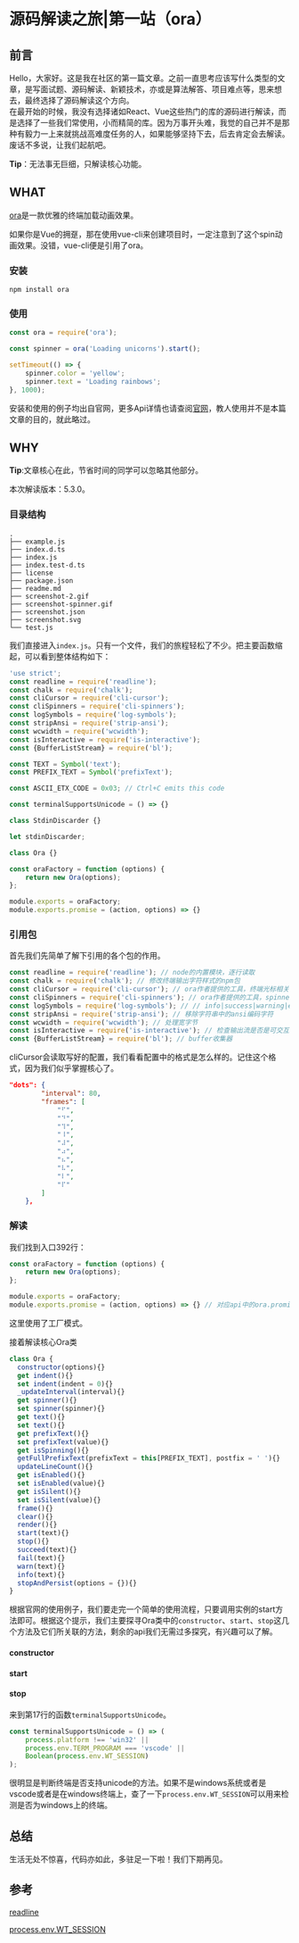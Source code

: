 # 源码解读之旅|第一站（ora）

## 前言
Hello，大家好。这是我在社区的第一篇文章。之前一直思考应该写什么类型的文章，是写面试题、源码解读、新颖技术，亦或是算法解答、项目难点等，思来想去，最终选择了源码解读这个方向。  
在最开始的时候，我没有选择诸如React、Vue这些热门的库的源码进行解读，而是选择了一些我们常使用，小而精简的库。因为万事开头难，我觉的自己并不是那种有毅力一上来就挑战高难度任务的人，如果能够坚持下去，后去肯定会去解读。废话不多说，让我们起航吧。

**Tip**：无法事无巨细，只解读核心功能。

## WHAT

[ora](https://github.com/sindresorhus/ora)是一款优雅的终端加载动画效果。    

如果你是Vue的拥趸，那在使用vue-cli来创建项目时，一定注意到了这个spin动画效果。没错，vue-cli便是引用了ora。

### 安装

``` shell
npm install ora
```

### 使用

``` javascript
const ora = require('ora');

const spinner = ora('Loading unicorns').start();

setTimeout(() => {
	spinner.color = 'yellow';
	spinner.text = 'Loading rainbows';
}, 1000);
```

安装和使用的例子均出自官网，更多Api详情也请查阅[官网](https://github.com/sindresorhus/ora)，教人使用并不是本篇文章的目的，就此略过。

## WHY

**Tip**:文章核心在此，节省时间的同学可以忽略其他部分。

本次解读版本：5.3.0。

### 目录结构

```
.
├── example.js
├── index.d.ts
├── index.js
├── index.test-d.ts
├── license
├── package.json
├── readme.md
├── screenshot-2.gif
├── screenshot-spinner.gif
├── screenshot.json
├── screenshot.svg
└── test.js
```

我们直接进入`index.js`。只有一个文件，我们的旅程轻松了不少。把主要函数缩起，可以看到整体结构如下：

``` javascript
'use strict';
const readline = require('readline');
const chalk = require('chalk');
const cliCursor = require('cli-cursor');
const cliSpinners = require('cli-spinners');
const logSymbols = require('log-symbols');
const stripAnsi = require('strip-ansi');
const wcwidth = require('wcwidth');
const isInteractive = require('is-interactive');
const {BufferListStream} = require('bl');

const TEXT = Symbol('text');
const PREFIX_TEXT = Symbol('prefixText');

const ASCII_ETX_CODE = 0x03; // Ctrl+C emits this code

const terminalSupportsUnicode = () => {}

class StdinDiscarder {}

let stdinDiscarder;

class Ora {}

const oraFactory = function (options) {
	return new Ora(options);
};

module.exports = oraFactory;
module.exports.promise = (action, options) => {}
```



### 引用包

首先我们先简单了解下引用的各个包的作用。

``` javascript
const readline = require('readline'); // node的内置模块，逐行读取
const chalk = require('chalk'); // 修改终端输出字符样式的npm包
const cliCursor = require('cli-cursor'); // ora作者提供的工具，终端光标相关，可以不关注
const cliSpinners = require('cli-spinners'); // ora作者提供的工具，spinner显示内容的配置，下文会列出配置的格式
const logSymbols = require('log-symbols'); // // info|success|warning|error配合chalk组成的颜色字体集合，做了系统间的兼容
const stripAnsi = require('strip-ansi'); // 移除字符串中的ansi编码字符
const wcwidth = require('wcwidth'); // 处理宽字节
const isInteractive = require('is-interactive'); // 检查输出流是否是可交互终端生成
const {BufferListStream} = require('bl'); // buffer收集器
```



cliCursor会读取写好的配置，我们看看配置中的格式是怎么样的。记住这个格式，因为我们似乎掌握核心了。

``` json
"dots": {
		"interval": 80,
		"frames": [
			"⠋",
			"⠙",
			"⠹",
			"⠸",
			"⠼",
			"⠴",
			"⠦",
			"⠧",
			"⠇",
			"⠏"
		]
	},
```



### 解读

我们找到入口392行：

``` javascript
const oraFactory = function (options) {
	return new Ora(options);
};

module.exports = oraFactory;
module.exports.promise = (action, options) => {} // 对应api中的ora.promise(action, options)的实现，略过
```

这里使用了工厂模式。    

接着解读核心Ora类

``` javascript
class Ora {
  constructor(options){}
  get indent(){}
  set indent(indent = 0){}
  _updateInterval(interval){}
  get spinner(){}
  set spinner(spinner){}
  get text(){}
  set text(){}
  get prefixText(){}
  set prefixText(value){}
  get isSpinning(){}
  getFullPrefixText(prefixText = this[PREFIX_TEXT], postfix = ' '){}
  updateLineCount(){}
  get isEnabled(){}
  set isEnabled(value){}
  get isSilent(){}
  set isSilent(value){}
  frame(){}
  clear(){}
  render(){}
  start(text){}
  stop(){}
  succeed(text){}
  fail(text){}
  warn(text){}
  info(text){}
  stopAndPersist(options = {}){}
}
```

根据官网的使用例子，我们要走完一个简单的使用流程，只要调用实例的start方法即可。根据这个提示，我们主要探寻Ora类中的`constructor`、`start`、`stop`这几个方法及它们所关联的方法，剩余的api我们无需过多探究，有兴趣可以了解。

#### constructor

#### start

#### stop

来到第17行的函数`terminalSupportsUnicode`。

``` javascript
const terminalSupportsUnicode = () => (
	process.platform !== 'win32' ||
	process.env.TERM_PROGRAM === 'vscode' ||
	Boolean(process.env.WT_SESSION)
);
```

很明显是判断终端是否支持unicode的方法。如果不是windows系统或者是vscode或者是在windows终端上，查了一下`process.env.WT_SESSION`可以用来检测是否为windows上的终端。



## 总结

生活无处不惊喜，代码亦如此，多驻足一下啦！我们下期再见。

## 参考

[readline](https://nodejs.org/dist/latest-v14.x/docs/api/readline.html)

[process.env.WT_SESSION](https://github.com/microsoft/terminal/issues/1040)

